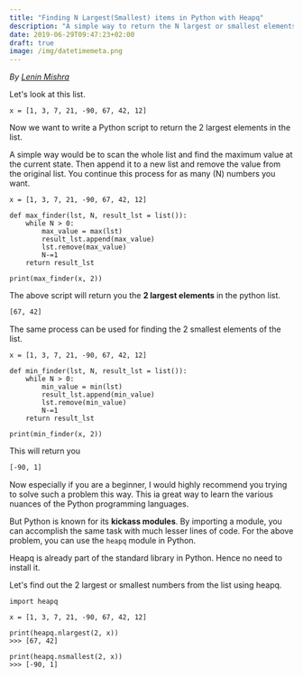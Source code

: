 ```yaml
---
title: "Finding N Largest(Smallest) items in Python with Heapq"
description: "A simple way to return the N largest or smallest elements using the heapq module in Python 3"
date: 2019-06-29T09:47:23+02:00
draft: true
image: /img/datetimemeta.png
---
```


<div class="sharethis-inline-follow-buttons"></div>

*By [Lenin Mishra](https://www.pylenin.com/authors/#lenin-mishra)*

Let's look at this list.

```python3
x = [1, 3, 7, 21, -90, 67, 42, 12]
```

Now we want to write a Python script to return the 2 largest elements in the list.

A simple way would be to scan the whole list and find the maximum value at the current state. Then append it to a new list and remove the value from the original list. You continue this process for as many (N) numbers you want.

```python3
x = [1, 3, 7, 21, -90, 67, 42, 12]

def max_finder(lst, N, result_lst = list()):
    while N > 0:
        max_value = max(lst)
        result_lst.append(max_value)
        lst.remove(max_value)
        N-=1
    return result_lst

print(max_finder(x, 2))
```

The above script will return you the **2 largest elements** in the python list.

```bash
[67, 42]
```

The same process can be used for finding the 2 smallest elements of the list.
```python3
x = [1, 3, 7, 21, -90, 67, 42, 12]

def min_finder(lst, N, result_lst = list()):
    while N > 0:
        min_value = min(lst)
        result_lst.append(min_value)
        lst.remove(min_value)
        N-=1
    return result_lst

print(min_finder(x, 2))
```

This will return you
```bash
[-90, 1]
```

Now especially if you are a beginner, I would highly recommend you trying to solve such a problem this way. This ia great way to learn the various nuances of the Python programming languages.

But Python is known for its **kickass modules**. By importing a module, you can accomplish the same task with much lesser lines of code. For the above problem, you can use the `heapq` module in Python.

Heapq is already part of the standard library in Python. Hence no need to install it.

Let's find out the 2 largest or smallest numbers from the list using heapq.

```python3
import heapq

x = [1, 3, 7, 21, -90, 67, 42, 12]

print(heapq.nlargest(2, x))
>>> [67, 42]

print(heapq.nsmallest(2, x))
>>> [-90, 1]
```

